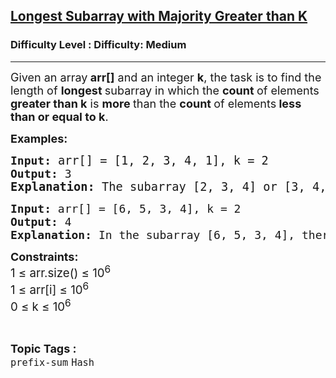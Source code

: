 <h2><a href="https://www.geeksforgeeks.org/problems/longest-subarray-with-majority-greater-than-k/1">Longest Subarray with Majority Greater than K</a></h2><h3>Difficulty Level : Difficulty: Medium</h3><hr><div class="problems_problem_content__Xm_eO"><p><span style="font-size: 18px;">Given an array<strong> arr[]</strong> and an integer <strong>k</strong>, the task is to find the length of <strong>longest </strong>subarray in which the <strong>count </strong>of elements<strong> greater than k</strong> is <strong>more </strong>than the <strong>count </strong>of elements<strong> less than or equal to k</strong>.</span></p>
<p><strong><span style="font-size: 18px;">Examples:</span></strong></p>
<pre><strong><span style="font-size: 18px;">Input:</span><span style="font-size: 18px;"> </span></strong><span style="font-size: 18px;"><span style="font-size: 14pt;">arr[]</span><span style="font-size: 14pt;"> = [1, 2, 3, 4, 1], k = 2</span>
<strong>Output: </strong></span><span style="font-size: 18px;">3<br></span><strong><span style="font-size: 14pt;">Explanation: </span></strong><span style="font-size: 18.6667px;">The subarray [2, 3, 4] or [3, 4, 1] satisfy the given condition, and there is no subarray of length 4 or 5 which will hold the given condition, so the answer is 3.</span></pre>
<pre><span style="font-size: 18px;"><strong>Input: </strong>arr[] = [6, 5, 3, 4], k = 2
<strong>Output: </strong></span><span style="font-size: 18px;">4<br><strong>Explanation:</strong> In the subarray [6, 5, 3, 4], there are 4 elements &gt; 2 and 0 elements &lt;= 2, so it is the longest subarray.</span></pre>
<p><strong><span style="font-size: 18px;">Constraints:</span></strong><br><span style="font-size: 14pt;">1 ≤ arr.size() ≤ 10<sup>6 <br></sup>1 ≤ arr[i] ≤ 10<sup>6<br></sup><span style="font-size: 14pt;">0 ≤ k ≤ 10<sup>6</sup></span></span></p></div><br><p><span style=font-size:18px><strong>Topic Tags : </strong><br><code>prefix-sum</code>&nbsp;<code>Hash</code>&nbsp;